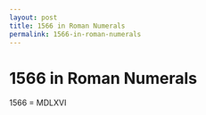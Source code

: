 ```yaml
---
layout: post
title: 1566 in Roman Numerals
permalink: 1566-in-roman-numerals
---
```


# 1566 in Roman Numerals

1566 = MDLXVI
